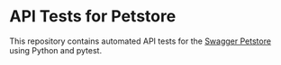 # API Tests for Petstore

This repository contains automated API tests for the [Swagger Petstore](https://petstore.swagger.io) using Python and pytest.
